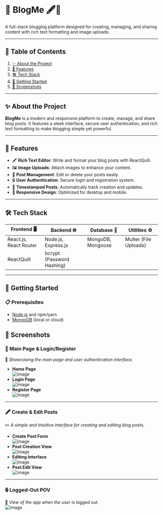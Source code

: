 # 🚀 **BlogMe** 🖋️📸  

A full-stack blogging platform designed for creating, managing, and sharing content with rich text formatting and image uploads.

---

## **📑 Table of Contents**
1. [✨ About the Project](#-about-the-project)
2. [🌟 Features](#-features)
3. [🛠️ Tech Stack](#️-tech-stack)
4. [🚀 Getting Started](#-getting-started)
5. [📸 Screenshots](#-screenshots)

---

## **✨ About the Project**

**BlogMe** is a modern and responsive platform to create, manage, and share blog posts. It features a sleek interface, secure user authentication, and rich text formatting to make blogging simple yet powerful.

---

## **🌟 Features**

- 🖋️ **Rich Text Editor**: Write and format your blog posts with ReactQuill.
- 🖼️ **Image Uploads**: Attach images to enhance your content.
- 📂 **Post Management**: Edit or delete your posts easily.
- 🔒 **User Authentication**: Secure login and registration system.
- 📅 **Timestamped Posts**: Automatically track creation and updates.
- 📱 **Responsive Design**: Optimized for desktop and mobile.

---

## **🛠️ Tech Stack**

| **Frontend** 🖥️         | **Backend** 🌐        | **Database** 💾       | **Utilities** ⚙️            |
|--------------------------|-----------------------|-----------------------|-----------------------------|
| React.js, React Router   | Node.js, Express.js  | MongoDB, Mongoose     | Multer (File Uploads)       |
| ReactQuill               | bcrypt (Password Hashing) |                   |                            |

---

## **🚀 Getting Started**

### **📋 Prerequisites**
- [Node.js](https://nodejs.org) and npm/yarn
- [MongoDB](https://www.mongodb.com) (local or cloud)

## 📸 Screenshots

### 🌟 Main Page & Login/Register
🚪 _Showcasing the main page and user authentication interface._
- **Home Page**  
  ![image](https://github.com/user-attachments/assets/6ed44876-85ce-4115-94db-951dd80d8dcd)  
- **Login Page**  
  ![image](https://github.com/user-attachments/assets/0e11907d-e0a3-46a1-9afb-fc1ba6c2b2f9)  
- **Register Page**  
  ![image](https://github.com/user-attachments/assets/e8dc117b-80f4-43ad-93e1-bf4362e0b82f)

---

### 🖋️ Create & Edit Posts
✏️ _A simple and intuitive interface for creating and editing blog posts._  
- **Create Post Form**  
  ![image](https://github.com/user-attachments/assets/b30ec0c1-e2c3-431d-88af-c47fd599d032)  
- **Post Creation View**  
  ![image](https://github.com/user-attachments/assets/59f855a0-c877-43f5-b85c-a6d8d7d8a52b)  
- **Editing Interface**  
  ![image](https://github.com/user-attachments/assets/22ff8290-a80b-44a5-ab61-ec0552f3ba91)  
- **Post Edit View**  
  ![image](https://github.com/user-attachments/assets/d19a63bb-2692-4094-8c38-645648be0e18)

---

### 🔒 Logged-Out POV
👤 _View of the app when the user is logged out._  
![image](https://github.com/user-attachments/assets/02ce719a-e87f-416c-b745-f765552aeca7)
